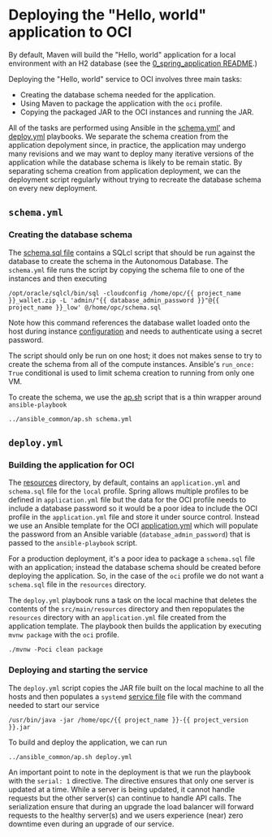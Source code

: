 # Deploying the "Hello, world" application to OCI
By default, Maven will build the "Hello, world" application for a local environment with an H2 database (see the [0_spring_application README](../0_spring_application).)

Deploying the "Hello, world" service to OCI involves three main tasks:
  * Creating the database schema needed for the application.
  * Using Maven to package the application with the `oci` profile.
  * Copying the packaged JAR to the OCI instances and running the JAR.
 
 All of the tasks are performed using Ansible in the [schema.yml'](./schema.yml) and [deploy.yml](./deploy.yml) playbooks. We separate the schema
 creation from the application depolyment since, in practice, the application may undergo many revisions and we may want to deploy many iterative versions of
 the application while the database schema is likely to be remain static. By separating schema creation from application deployment, we can the deployment script regularly 
 without trying to recreate the database schema on every new deployment.
 
 ## `schema.yml`
 ### Creating the database schema
 The [schema.sql file](./templates/schema.sql) contains a SQLcl script that should be run against the database to create the schema in the Autonomous Database. The
 `schema.yml` file runs the script by copying the schema file to one of the instances and then executing
 
 ```
 /opt/oracle/sqlcl/bin/sql -cloudconfig /home/opc/{{ project_name }}_wallet.zip -L 'admin/"{{ database_admin_password }}"@{{ project_name }}_low' @/home/opc/schema.sql
 ```
 
 Note how this command references the database wallet loaded onto the host during instance [configuration](../2_configure) and needs to authenticate using a secret
 password.
 
 The script should only be run on one host; it does not makes sense to try to create the schema from all of the compute instances. Ansible's `run_once: True` conditional
 is used to limit schema creation to running from only one VM.

To create the schema, we use the [ap.sh](../ansible_common/ap.sh) script that is a thin wrapper around `ansible-playbook`
 
 ```
 ../ansible_common/ap.sh schema.yml
 ```

 
 ## `deploy.yml`
 ### Building the application for OCI
 The [resources](./src/main/resources) directory, by default, contains an `application.yml` and `schema.sql` file for the `local` profile. Spring allows multiple
 profiles to be defined in `application.yml` file but the data for the OCI profile needs to include a database password so it would be a poor idea to
 include the OCI profile in the `application.yml` file and store it under source control. Instead we use an Ansible template for the OCI
 [application.yml](./templates/application.yml) which will populate the password from an Ansible variable (`database_admin_password`) that is passed to the
 `ansible-playbook` script.
 
For a production deployment, it's a poor idea to package a `schema.sql` file with an application; instead the database schema should be created before deploying the
application. So, in the case of the `oci` profile we do not want a `schema.sql` file in the `resources` directory.
 
The `deploy.yml` playbook runs a task on the local machine that deletes the contents of the `src/main/resources` directory and then repopulates the
`resources` directory with an `application.yml` file created from the application template. The playbook then builds the application by executing `mvnw package` with
the `oci` profile.

```
./mvnw -Poci clean package
```
 
  ### Deploying and starting the service
 The `deploy.yml` script copies the JAR file built on the local machine to all the hosts and then populates a `systemd` [service file](./templates/demo.service) file with
 the command needed to start our service
 
 ```
 /usr/bin/java -jar /home/opc/{{ project_name }}-{{ project_version }}.jar
 ```
 
 To build and deploy the application, we can run
 
 ```
 ../ansible_common/ap.sh deploy.yml
 ```
 
 An important point to note in the deployment is that we run the playbook with the `serial: 1` directive. The directive ensures that only one server is updated at a time.
 While a server is being updated, it cannot handle requests but the other server(s) can continue to handle API calls. The serialization ensure that during an upgrade the
 load balancer will forward requests to the healthy server(s) and we users experience (near) zero downtime even during an upgrade of our service.
